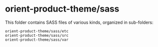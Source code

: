 # orient-product-theme/sass

This folder contains SASS files of various kinds, organized in sub-folders:

    orient-product-theme/sass/etc
    orient-product-theme/sass/src
    orient-product-theme/sass/var
